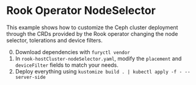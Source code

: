 # Rook Operator NodeSelector

This example shows how to customize the Ceph cluster deployment through the CRDs provided by the Rook operator changing the node selector, tolerations and device filters.

0. Download dependencies with `furyctl vendor`
1. In `rook-hostCluster-nodeSelector.yaml`, modify the `placement` and `deviceFilter` fields to match your needs.
2. Deploy everything using `kustomize build . | kubectl apply -f - --server-side`
